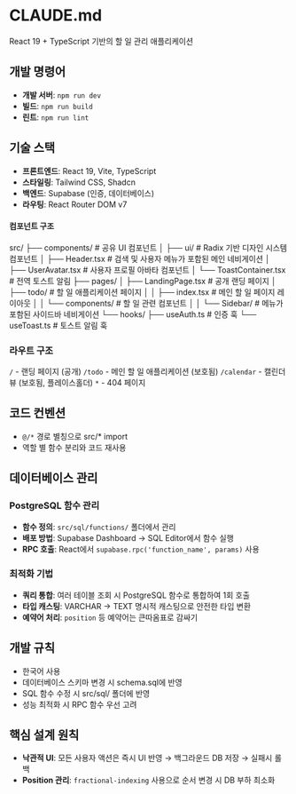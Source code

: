 # CLAUDE.md

React 19 + TypeScript 기반의 할 일 관리 애플리케이션

## 개발 명령어

- **개발 서버**: `npm run dev`
- **빌드**: `npm run build`
- **린트**: `npm run lint`

## 기술 스택

- **프론트엔드**: React 19, Vite, TypeScript
- **스타일링**: Tailwind CSS, Shadcn
- **백엔드**: Supabase (인증, 데이터베이스)
- **라우팅**: React Router DOM v7

#### 컴포넌트 구조

src/
├── components/ # 공유 UI 컴포넌트
│ ├── ui/ # Radix 기반 디자인 시스템 컴포넌트
│ ├── Header.tsx # 검색 및 사용자 메뉴가 포함된 메인 네비게이션
│ ├── UserAvatar.tsx # 사용자 프로필 아바타 컴포넌트
│ └── ToastContainer.tsx # 전역 토스트 알림
├── pages/
│ ├── LandingPage.tsx # 공개 랜딩 페이지
│ ├── todo/ # 할 일 애플리케이션 페이지
│ │ ├── index.tsx # 메인 할 일 페이지 레이아웃
│ │ └── components/ # 할 일 관련 컴포넌트
│ │ └── Sidebar/ # 메뉴가 포함된 사이드바 네비게이션
└── hooks/
├── useAuth.ts # 인증 훅
└── useToast.ts # 토스트 알림 훅

### 라우트 구조

`/` - 랜딩 페이지 (공개)
`/todo` - 메인 할 일 애플리케이션 (보호됨)
`/calendar` - 캘린더 뷰 (보호됨, 플레이스홀더)
`*` - 404 페이지

## 코드 컨벤션

- `@/*` 경로 별칭으로 src/\* import
- 역할 별 함수 분리와 코드 재사용

## 데이터베이스 관리

### PostgreSQL 함수 관리
- **함수 정의**: `src/sql/functions/` 폴더에서 관리
- **배포 방법**: Supabase Dashboard → SQL Editor에서 함수 실행
- **RPC 호출**: React에서 `supabase.rpc('function_name', params)` 사용

### 최적화 기법
- **쿼리 통합**: 여러 테이블 조회 시 PostgreSQL 함수로 통합하여 1회 호출
- **타입 캐스팅**: VARCHAR → TEXT 명시적 캐스팅으로 안전한 타입 변환
- **예약어 처리**: `position` 등 예약어는 큰따옴표로 감싸기

## 개발 규칙

- 한국어 사용
- 데이터베이스 스키마 변경 시 schema.sql에 반영
- SQL 함수 수정 시 src/sql/ 폴더에 반영
- 성능 최적화 시 RPC 함수 우선 고려

## 핵심 설계 원칙

- **낙관적 UI**: 모든 사용자 액션은 즉시 UI 반영 → 백그라운드 DB 저장 → 실패시 롤백
- **Position 관리**: `fractional-indexing` 사용으로 순서 변경 시 DB 부하 최소화
